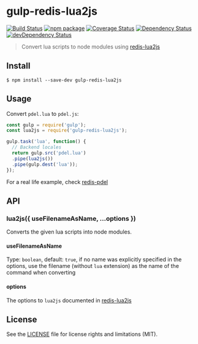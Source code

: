 # gulp-redis-lua2js

[![Build Status][build-badge]][build]
[![npm package][npm-badge]][npm]
[![Coverage Status][coveralls-badge]][coveralls]
[![Dependency Status][dependency-status-badge]][dependency-status]
[![devDependency Status][dev-dependency-status-badge]][dev-dependency-status]

> Convert lua scripts to node modules using [redis-lua2js](https://github.com/dotcore64/redis-lua2js)

## Install

```
$ npm install --save-dev gulp-redis-lua2js
```


## Usage
Convert `pdel.lua` to `pdel.js`:

```js
const gulp = require('gulp');
const lua2js = require('gulp-redis-lua2js');

gulp.task('lua', function() {
  // Backend locales
  return gulp.src('pdel.lua')
  .pipe(lua2js())
  .pipe(gulp.dest('lua'));
});
```

For a real life example, check [redis-pdel](https://github.com/dotcore64/redis-pdel)

## API

### lua2js({ useFilenameAsName, ...options })

Converts the given lua scripts into node modules.

#### useFilenameAsName

Type: `boolean`, default: `true`, if no name was explicitly specified in the options, use the filename (without `lua` extension) as the name of the command when converting

#### options

The options to `lua2js` documented in [redis-lua2js](https://github.com/dotcore64/redis-lua2js)

## License

See the [LICENSE](LICENSE.md) file for license rights and limitations (MIT).

[build-badge]: https://img.shields.io/github/workflow/status/dotcore64/gulp-redis-lua2js/test/master?style=flat-square
[build]: https://github.com/dotcore64/gulp-redis-lua2js/actions

[npm-badge]: https://img.shields.io/npm/v/gulp-redis-lua2js.svg?style=flat-square
[npm]: https://www.npmjs.org/package/gulp-redis-lua2js

[coveralls-badge]: https://img.shields.io/coveralls/dotcore64/gulp-redis-lua2js/master.svg?style=flat-square
[coveralls]: https://coveralls.io/r/dotcore64/gulp-redis-lua2js

[dependency-status-badge]: https://david-dm.org/dotcore64/gulp-redis-lua2js.svg?style=flat-square
[dependency-status]: https://david-dm.org/dotcore64/gulp-redis-lua2js

[dev-dependency-status-badge]: https://david-dm.org/dotcore64/gulp-redis-lua2js/dev-status.svg?style=flat-square
[dev-dependency-status]: https://david-dm.org/dotcore64/gulp-redis-lua2js#info=devDependencies
